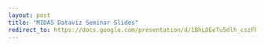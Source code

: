 ```yaml
---
layout: post
title: "MIDAS Dataviz Seminar Slides"
redirect_to: https://docs.google.com/presentation/d/1BhLDEeTu5dlh_cszFhbPPFTahbd-ggxV
---
```


